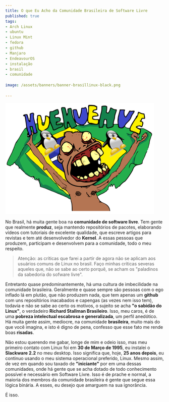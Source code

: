 ```yaml
---
title: O que Eu Acho da Comunidade Brasileira de Software Livre
published: true
tags:
- Arch Linux
- ubuntu
- Linux Mint
- fedora 
- github
- Manjaro
- EndeavourOS
- instalação
- brasil
- comunidade

image: /assets/banners/banner-brasillinux-black.png

---
```



![banner-plex](/assets/banners/banner-brasillinux.png)

No Brasil, há muita gente boa na **comunidade de software livre**. Tem gente que realmente **produz**, seja mantendo
repositórios de pacotes, elaborando vídeos com tutoriais de excelente qualidade, que escreve artigos para revistas e 
tem até desenvolvedor do **Kernel**. A essas pessoas que produzem, participam e desenvolvem para a comunidade, 
todo o meu respeito.  


>Atenção: as críticas que farei a partir de agora não se aplicam aos usuários comuns de Linux no brasil. 
>Faço minhas críticas severas aqueles que, não se sabe ao certo porquê, se acham os "paladinos da sabedoria do
>sofware livre". 

Entretanto quase predominantemente, há uma cultura de imbecilidade na comunidade brasileira. Geralmente e quase sempre 
são pessoas com o ego inflado lá em plutão, que não produzem nada, que tem apenas um **github** com uns repositórios inacabados e capengas 
(as vezes nem isso tem), todavia e não se sabe ao certo os motivos, o sujeito se acha **"o sabidão do Linux"**, 
o verdadeiro **Richard Stallman Brasileiro**. Isso, meu caros, é de uma **pobreza intelectual escabrosa e generalizada**,
um perfil anedótico. Há muita gente assim, medíocre, na comunidade **brasileira**, muito mais do que você imagina, e isto é digno de pena, 
confesso que esse fato me rende boas **risadas**. 

Não estou querendo me gabar, longe de mim e odeio isso, mas meu primeiro contato com Linux foi em 
**30 de Março de 1995**, eu instalei o **Slackware 2.2** no meu desktop. Isso significa que, hoje, **25 anos depois**,
eu continuo usando o meu sistema operacional preferido, Linux. Mesmo assim, de vez em quando sou 
taxado de **"iniciante"** por em uma dessas comunidades, onde há gente que se acha dotado de todo
conhecimento possível e necessário em Software Livre. Isso é de prache e normal, a maioria dos membros
 da comunidade brasileira é gente que segue essa lógica binária. A esses, eu desejo que amarguem 
 na sua ignorância. 

É isso. 
